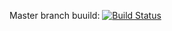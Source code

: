 Master branch buuild:
[![Build Status](https://travis-ci.org/rbuzzell/docker-steamcmd.svg?branch=master)](https://travis-ci.org/rbuzzell/docker-steamcmd)
